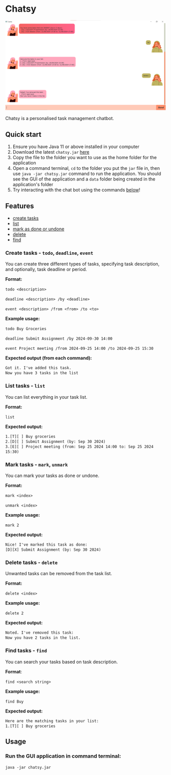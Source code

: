 # Chatsy

![Screenshot of UI](Ui.png)

Chatsy is a personalised task management chatbot.


## Quick start

1. Ensure you have Java 11 or above installed in your computer
2. Download the latest `chatsy.jar` [here](https://github.com/woke02/ip/releases/tag/A-Release)
3. Copy the file to the folder you want to use as the home folder for the application
4. Open a command terminal, `cd` to the folder you put the `jar` file in, then use `java -jar chatsy.jar` command to run the application. You should see the GUI of the application and a `data` folder being created in the application's folder
5. Try interacting with the chat bot using the commands [below](#features)!

## Features

- [create tasks](#create-tasks---todo-deadline-event)
- [list](#list-tasks---list)
- [mark as done or undone](#mark-tasks---mark-unmark)
- [delete](#delete-tasks---delete)
- [find](#find-tasks---find)

### Create tasks - `todo`, `deadline`, `event`

You can create three different types of tasks, specifying task description, and optionally, task deadline or period.

**Format:**

`todo <description>`

`deadline <description> /by <deadline>`

`event <description> /from <from> /to <to>`

**Example usage:**

`todo Buy Groceries
`

`deadline Submit Assignment /by 2024-09-30 14:00
`

`event Project meeting /from 2024-09-25 14:00 /to 2024-09-25 15:30
`

**Expected output (from each command):**

```
Got it. I've added this task.
Now you have 3 tasks in the list
```



### List tasks - `list`

You can list everything in your task list.

**Format:**

`list`

**Expected output:**

```
1.[T][ ] Buy groceries
2.[D][ ] Submit Assignment (by: Sep 30 2024)
3.[E][ ] Project meeting (from: Sep 25 2024 14:00 to: Sep 25 2024 15:30)
```



### Mark tasks - `mark`, `unmark`

You can mark your tasks as done or undone.

**Format:**

`mark <index>`

`unmark <index>`

**Example usage:**

`mark 2`

**Expected output:**

```
Nice! I've marked this task as done:
[D][X] Submit Assignment (by: Sep 30 2024)
```



### Delete tasks - `delete`

Unwanted tasks can be removed from the task list.

**Format:**

`delete <index>`

**Example usage:**

`delete 2`

**Expected output:**

```
Noted. I've removed this task:
Now you have 2 tasks in the list.
```



### Find tasks - `find`

You can search your tasks based on task description.

**Format**:

`find <search string>`

**Example usage:**

`find Buy`

**Expected output:**

```
Here are the matching tasks in your list:
1.[T][ ] Buy groceries
```


## Usage

### Run the GUI application in command terminal:

`java -jar chatsy.jar`